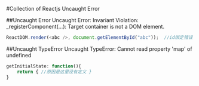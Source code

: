 #Collection of Reactjs Uncaught Error

##Uncaught Error
Uncaught Error: Invariant Violation: _registerComponent(...): Target container is not a DOM element.
```js
ReactDOM.render(<abc />, document.getElementById("abc"));  //id绑定错误
```

##Uncaught TypeError
Uncaught TypeError: Cannot read property 'map' of undefined
```js
getInitialState: function(){
	return { //原因是这里没有定义 }
}
```
